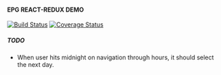 #### EPG REACT-REDUX DEMO


[![Build Status](https://api.travis-ci.org/dcodesmith/epg-react-redux-ui.svg?branch=containerization)](https://travis-ci.org/dcodesmith/epg-react-redux-ui)
[![Coverage Status](https://coveralls.io/repos/github/dcodesmith/epg-react-redux-ui/badge.svg?branch=master)](https://coveralls.io/github/dcodesmith/epg-react-redux-ui?branch=master)
##### *TODO*
- When user hits midnight on navigation through hours, it should select the next day.